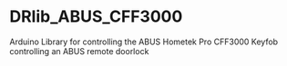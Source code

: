 # DRlib_ABUS_CFF3000
Arduino Library for controlling the ABUS Hometek Pro CFF3000 Keyfob controlling an ABUS remote doorlock

